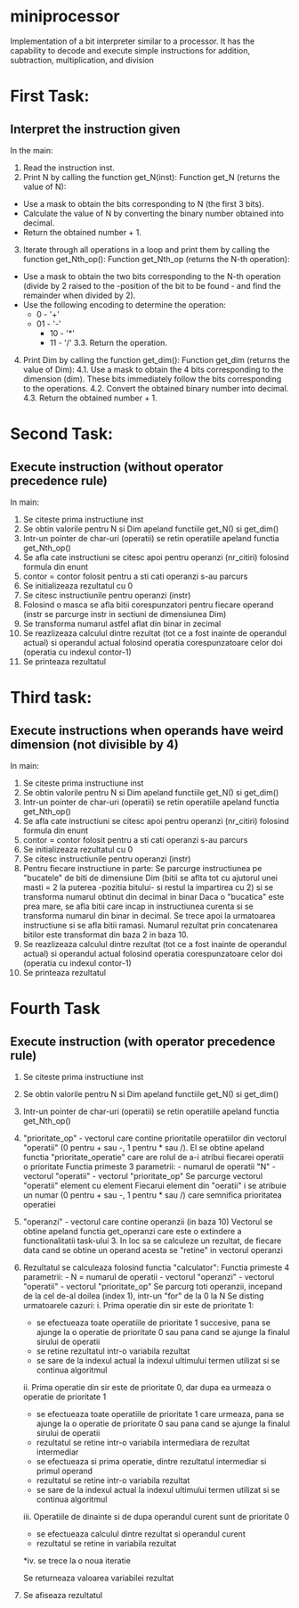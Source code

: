 # miniprocessor
Implementation of a bit interpreter similar to a processor. It has the capability to decode and execute simple instructions for addition, subtraction, multiplication, and division

# First Task:
## Interpret the instruction given
In the main:

1. Read the instruction inst.
2. Print N by calling the function get_N(inst):
   Function get_N (returns the value of N):
- Use a mask to obtain the bits corresponding to N (the first 3 bits).
- Calculate the value of N by converting the binary number obtained into decimal.
- Return the obtained number + 1.
3. Iterate through all operations in a loop and print them by calling the function get_Nth_op():
   Function get_Nth_op (returns the N-th operation):
  - Use a mask to obtain the two bits corresponding to the N-th operation (divide by 2 raised to the -position of the bit to be found - and find the remainder when divided by 2).
  -  Use the following encoding to determine the operation:
    	- 0 - '+'
     - 01 - '-'
    	- 10 - '*'
    	- 11 - '/'
3.3. Return the operation.
4. Print Dim by calling the function get_dim():
   Function get_dim (returns the value of Dim):
4.1. Use a mask to obtain the 4 bits corresponding to the dimension (dim).
These bits immediately follow the bits corresponding to the operations.
4.2. Convert the obtained binary number into decimal.
4.3. Return the obtained number + 1.

# Second Task:
## Execute instruction (without operator precedence rule)

In main:
1. Se citeste prima instructiune inst
2. Se obtin valorile pentru N si Dim apeland functiile get_N() si get_dim()
3. Intr-un pointer de char-uri (operatii) se retin operatiile apeland functia
get_Nth_op()
5. Se afla cate instructiuni se citesc apoi pentru operanzi (nr_citiri) 
folosind formula
din enunt 
4. contor = contor folosit pentru a sti cati operanzi s-au parcurs
5. Se initializeaza rezultatul cu 0
6. Se citesc instructiunile pentru operanzi (instr)
7. Folosind o masca se afla bitii corespunzatori pentru fiecare operand
(instr se parcurge instr in sectiuni de dimensiunea Dim)
8. Se transforma numarul astfel aflat din binar in zecimal
9. Se reazlizeaza calculul dintre rezultat (tot ce a fost inainte de operandul
actual) si operandul actual folosind operatia corespunzatoare celor doi 
(operatia cu indexul contor-1)
10. Se printeaza rezultatul

# Third task:
## Execute instructions when operands have weird dimension (not divisible by 4)

In main:
1. Se citeste prima instructiune inst
2. Se obtin valorile pentru N si Dim apeland functiile get_N() si get_dim()
3. Intr-un pointer de char-uri (operatii) se retin operatiile apeland functia
get_Nth_op()
5. Se afla cate instructiuni se citesc apoi pentru operanzi (nr_citiri) 
folosind formula
din enunt 
4. contor = contor folosit pentru a sti cati operanzi s-au parcurs
5. Se initializeaza rezultatul cu 0
6. Se citesc instructiunile pentru operanzi (instr)
7. Pentru fiecare instructiune in parte: 
    Se parcurge instructiunea pe "bucatele" de biti de dimensiune Dim
    (bitii se aflta tot cu ajutorul unei masti = 2 la puterea -pozitia bitului-
    si restul la impartirea cu 2) si se transforma numarul obtinut din decimal
    in binar
    Daca o "bucatica" este prea mare, se afla bitii care incap in instructiunea
    curenta si se transforma numarul din binar in decimal.
    Se trece apoi la urmatoarea instructiune si se afla bitii ramasi. Numarul
    rezultat prin concatenarea bitilor este transformat din baza 2 in baza 10.
8. Se reazlizeaza calculul dintre rezultat (tot ce a fost inainte de operandul
actual) si operandul actual folosind operatia corespunzatoare celor doi 
(operatia cu indexul contor-1)
9. Se printeaza rezultatul

# Fourth Task
## Execute instruction (with operator precedence rule)

1. Se citeste prima instructiune inst
2. Se obtin valorile pentru N si Dim apeland functiile get_N() si get_dim()
3. Intr-un pointer de char-uri (operatii) se retin operatiile apeland functia
get_Nth_op()
4. "prioritate_op"	- vectorul care contine prioritatile operatiilor din 
vectorul "operatii" (0 pentru + sau -, 1 pentru * sau /). El se obtine apeland
functia "prioritate_operatie" care are rolul de a-i atribui fiecarei operatii
o prioritate
	Functia primeste 3 parametrii: 
		- numarul de operatii "N"
		- vectorul "operatii"
		- vectorul "prioritate_op"
	Se parcurge vectorul "operatii" element cu element
	Fiecarui element din "oeratii" i se atribuie un numar (0 pentru + sau -, 
    1 pentru * sau /) care semnifica prioritatea operatiei
5. "operanzi" - vectorul care contine operanzii (in baza 10)
Vectorul se obtine apeland functia get_operanzi care este o extindere a
functionalitatii task-ului 3. In loc sa se calculeze un rezultat, de fiecare
data cand se obtine un operand acesta se "retine" in vectorul operanzi
6. Rezultatul se calculeaza folosind functia "calculator":
Functia primeste 4 parametrii:
		- N = numarul de operatii
		- vectorul "operanzi" 
		- vectorul "operatii"
		- vectorul "prioritate_op"
Se parcurg toti operanzii, incepand de la cel de-al doilea (index 1), intr-un
"for" de la 0 la N
Se disting urmatoarele cazuri:
	i. Prima operatie din sir este de prioritate 1: 
	- se efectueaza toate operatiile de prioritate 1 succesive, pana se ajunge 
	la o operatie de prioritate 0 sau pana cand se ajunge la finalul sirului
    de operatii
	- se retine rezultatul intr-o variabila rezultat
	- se sare de la indexul actual la indexul ultimului termen utilizat si se
    continua algoritmul

	ii. Prima operatie din sir este de prioritate 0, dar dupa ea urmeaza o
	operatie de prioritate 1 
	- se efectueaza toate operatiile de prioritate 1 care urmeaza, pana se
    ajunge
	la o operatie de prioritate 0 sau pana cand se ajunge la finalul sirului
    de operatii
	- rezultatul se retine intr-o variabila intermediara de rezultat
    intermediar
	- se efectueaza si prima operatie, dintre rezultatul intermediar si primul
    operand
    - rezultatul se retine intr-o variabila rezultat
	- se sare de la indexul actual la indexul ultimului termen utilizat si se
    continua algoritmul

	iii. Operatiile de dinainte si de dupa operandul curent sunt de
    prioritate 0
	- se efectueaza calculul dintre rezultat si operandul curent 
	- rezultatul se retine in variabila rezultat

	*iv. se trece la o noua iteratie

	Se returneaza valoarea variabilei rezultat

7. Se afiseaza rezultatul 
 
